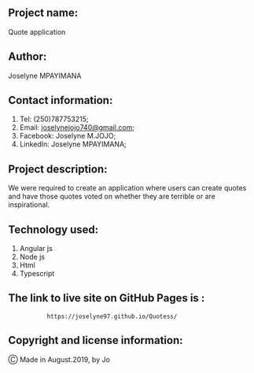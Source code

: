 ## Project name:

Quote application

## Author:

Joselyne MPAYIMANA

## Contact information:

1. Tel: (250)787753215;
2. Email: joselynejojo740@gmail.com;
3. Facebook: Joselyne M.JOJO;
4. LinkedIn: Joselyne MPAYIMANA;

## Project description:

 We were required to create an application where users can create quotes and have those quotes voted on whether they are terrible or are inspirational. 


 ## Technology used:

 1. Angular js
 2. Node js
 3. Html
 4. Typescript

 
 ## The link to live site on GitHub Pages is :
 
               https://joselyne97.github.io/Quotess/

 ## Copyright and license information:

 &#9400; Made in August.2019, by Jo

